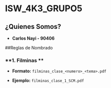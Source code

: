 # ISW_4K3_GRUPO5

## ¿Quienes Somos?

- **Carlos Nayi - 90406**



 

##Reglas de Nombrado

### **1. Filminas **

- **Formato:** `filminas_clase_<numero>_<tema>.pdf `

- **Ejemplo:** `filminas_clase_1_SCM.pdf ` 
